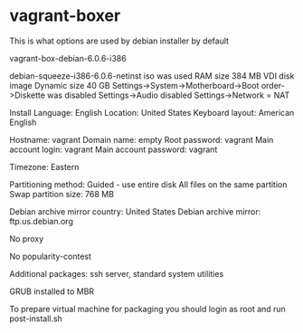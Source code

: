 vagrant-boxer
=============

This is what options are used by debian installer by default

vagrant-box-debian-6.0.6-i386

debian-squeeze-i386-6.0.6-netinst iso was used
RAM size 384 MB
VDI disk image
Dynamic size 40 GB
Settings->System->Motherboard->Boot order->Diskette was disabled
Settings->Audio disabled
Settings->Network = NAT

Install
Language: English
Location: United States
Keyboard layout: American English

Hostname: vagrant
Domain name: empty
Root password: vagrant
Main account login: vagrant
Main account password: vagrant

Timezone: Eastern

Partitioning method: Guided - use entire disk
All files on the same partition
Swap partition size: 768 MB

Debian archive mirror country: United States
Debian archive mirror: ftp.us.debian.org

No proxy

No popularity-contest

Additional packages: ssh server, standard system utilities

GRUB installed to MBR

To prepare virtual machine for packaging you should login as root and run post-install.sh